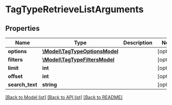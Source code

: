 # TagTypeRetrieveListArguments

## Properties
Name | Type | Description | Notes
------------ | ------------- | ------------- | -------------
**options** | [**\Model\TagTypeOptionsModel**](TagTypeOptionsModel.md) |  | [optional] 
**filters** | [**\Model\TagTypeFiltersModel**](TagTypeFiltersModel.md) |  | [optional] 
**limit** | **int** |  | [optional] 
**offset** | **int** |  | [optional] 
**search_text** | **string** |  | [optional] 

[[Back to Model list]](../README.md#documentation-for-models) [[Back to API list]](../README.md#documentation-for-api-endpoints) [[Back to README]](../README.md)


